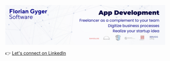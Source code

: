 [![Florian Gyger Software profile banner](profile-banner.png)](https://www.linkedin.com/in/florian-gyger/)

👉 [Let's connect on LinkedIn](https://www.linkedin.com/in/florian-gyger/)
